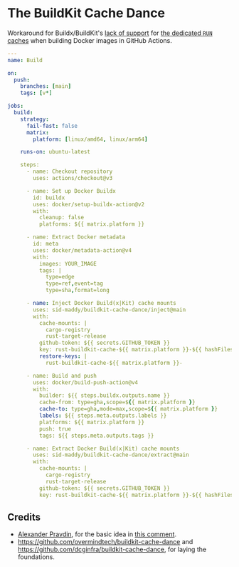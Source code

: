 # The BuildKit Cache Dance

Workaround for Buildx/BuildKit's [lack of support](https://github.com/moby/buildkit/issues/1512) for
[the dedicated `RUN` caches](https://docs.docker.com/build/cache/#use-the-dedicated-run-cache) when building Docker
images in GitHub Actions.

```yaml
---
name: Build

on:
  push:
    branches: [main]
    tags: [v*]

jobs:
  build:
    strategy:
      fail-fast: false
      matrix:
        platform: [linux/amd64, linux/arm64]

    runs-on: ubuntu-latest

    steps:
      - name: Checkout repository
        uses: actions/checkout@v3

      - name: Set up Docker Buildx
        id: buildx
        uses: docker/setup-buildx-action@v2
        with:
          cleanup: false
          platforms: ${{ matrix.platform }}

      - name: Extract Docker metadata
        id: meta
        uses: docker/metadata-action@v4
        with:
          images: YOUR_IMAGE
          tags: |
            type=edge
            type=ref,event=tag
            type=sha,format=long

      - name: Inject Docker Build(x|Kit) cache mounts
        uses: sid-maddy/buildkit-cache-dance/inject@main
        with:
          cache-mounts: |
            cargo-registry
            rust-target-release
          github-token: ${{ secrets.GITHUB_TOKEN }}
          key: rust-buildkit-cache-${{ matrix.platform }}-${{ hashFiles('Cargo.toml', 'Cargo.lock') }}
          restore-keys: |
            rust-buildkit-cache-${{ matrix.platform }}-

      - name: Build and push
        uses: docker/build-push-action@v4
        with:
          builder: ${{ steps.buildx.outputs.name }}
          cache-from: type=gha,scope=${{ matrix.platform }}
          cache-to: type=gha,mode=max,scope=${{ matrix.platform }}
          labels: ${{ steps.meta.outputs.labels }}
          platforms: ${{ matrix.platform }}
          push: true
          tags: ${{ steps.meta.outputs.tags }}

      - name: Extract Docker Build(x|Kit) cache mounts
        uses: sid-maddy/buildkit-cache-dance/extract@main
        with:
          cache-mounts: |
            cargo-registry
            rust-target-release
          github-token: ${{ secrets.GITHUB_TOKEN }}
          key: rust-buildkit-cache-${{ matrix.platform }}-${{ hashFiles('Cargo.toml', 'Cargo.lock') }}
```

## Credits

- [Alexander Pravdin](https://github.com/speller), for the basic idea in
  [this comment](https://github.com/moby/buildkit/issues/1512#issuecomment-1319736671).
- <https://github.com/overmindtech/buildkit-cache-dance> and <https://github.com/dcginfra/buildkit-cache-dance>, for
  laying the foundations.

